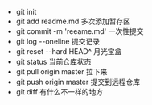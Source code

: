 - git init
- git add readme.md  多次添加暂存区
- git commit -m 'reeame.md'  一次性提交
- git log --oneline  提交记录
- git reset --hard HEAD^    月光宝盒
- git status    当前仓库状态
- git pull origin master    拉下来
- git push origin master    提交到远程仓库
- git diff  有什么不一样的地方
  